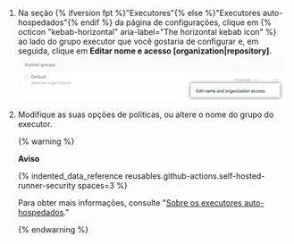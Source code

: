 1. Na seção {% ifversion fpt %}"Executores"{% else %}"Executores auto-hospedados"{% endif %} da página de configurações, clique em {% octicon "kebab-horizontal" aria-label="The horizontal kebab icon" %} ao lado do grupo executor que você gostaria de configurar e, em seguida, clique em **Editar nome e acesso [organization|repository]**. ![Gerenciar permissões do repositório](/assets/images/help/settings/actions-runner-manage-permissions.png)
1. Modifique as suas opções de políticas, ou altere o nome do grupo do executor.

   {% warning %}

   **Aviso**

   {% indented_data_reference reusables.github-actions.self-hosted-runner-security spaces=3 %}

   Para obter mais informações, consulte "[Sobre os executores auto-hospedados](/actions/hosting-your-own-runners/about-self-hosted-runners#self-hosted-runner-security-with-public-repositories)."

   {% endwarning %}
